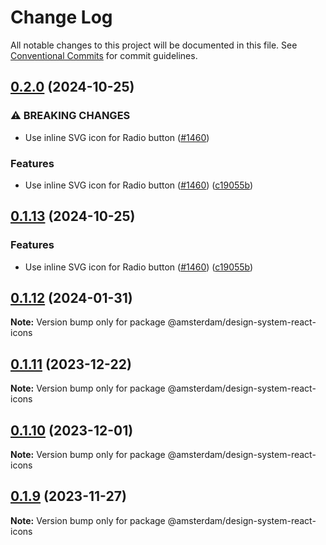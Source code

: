 # Change Log

All notable changes to this project will be documented in this file.
See [Conventional Commits](https://conventionalcommits.org) for commit guidelines.

## [0.2.0](https://github.com/Amsterdam/design-system/compare/design-system-react-icons-v0.1.13...design-system-react-icons-v0.2.0) (2024-10-25)


### ⚠ BREAKING CHANGES

* Use inline SVG icon for Radio button ([#1460](https://github.com/Amsterdam/design-system/issues/1460))

### Features

* Use inline SVG icon for Radio button ([#1460](https://github.com/Amsterdam/design-system/issues/1460)) ([c19055b](https://github.com/Amsterdam/design-system/commit/c19055bd6453ce40ca43b31d599f14ec65d6037a))

## [0.1.13](https://github.com/Amsterdam/design-system/compare/design-system-react-icons-v0.1.12...design-system-react-icons-v0.1.13) (2024-10-25)

### Features

* Use inline SVG icon for Radio button ([#1460](https://github.com/Amsterdam/design-system/issues/1460)) ([c19055b](https://github.com/Amsterdam/design-system/commit/c19055bd6453ce40ca43b31d599f14ec65d6037a))

## [0.1.12](https://github.com/Amsterdam/design-system/compare/@amsterdam/design-system-react-icons@0.1.11...@amsterdam/design-system-react-icons@0.1.12) (2024-01-31)

**Note:** Version bump only for package @amsterdam/design-system-react-icons

## [0.1.11](https://github.com/Amsterdam/design-system/compare/@amsterdam/design-system-react-icons@0.1.10...@amsterdam/design-system-react-icons@0.1.11) (2023-12-22)

**Note:** Version bump only for package @amsterdam/design-system-react-icons

## [0.1.10](https://github.com/Amsterdam/design-system/compare/@amsterdam/design-system-react-icons@0.1.9...@amsterdam/design-system-react-icons@0.1.10) (2023-12-01)

**Note:** Version bump only for package @amsterdam/design-system-react-icons

## [0.1.9](https://github.com/Amsterdam/design-system/compare/@amsterdam/design-system-react-icons@0.1.8...@amsterdam/design-system-react-icons@0.1.9) (2023-11-27)

**Note:** Version bump only for package @amsterdam/design-system-react-icons
